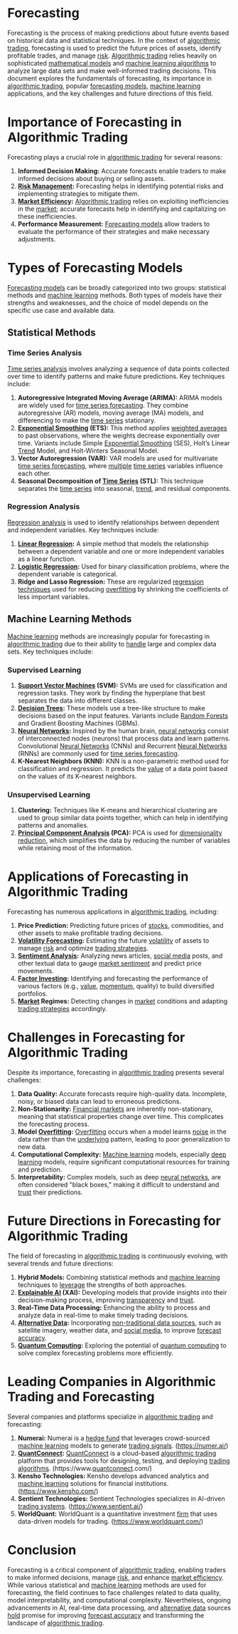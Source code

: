 # Forecasting

Forecasting is the process of making predictions about future events based on historical data and statistical techniques. In the context of [algorithmic trading](../a/accountability.md), forecasting is used to predict the future prices of assets, identify profitable trades, and manage [risk](../r/risk.md). [Algorithmic trading](../a/accountability.md) relies heavily on sophisticated [mathematical models](../m/mathematical_models_in_trading.md) and [machine learning algorithms](../m/machine_learning_algorithms_in_trading.md) to analyze large data sets and make well-informed trading decisions. This document explores the fundamentals of forecasting, its importance in [algorithmic trading](../a/accountability.md), popular [forecasting models](../f/forecasting_models.md), [machine learning](../m/machine_learning.md) applications, and the key challenges and future directions of this field.

# Importance of Forecasting in Algorithmic Trading

Forecasting plays a crucial role in [algorithmic trading](../a/accountability.md) for several reasons:

1. **Informed Decision Making:** Accurate forecasts enable traders to make informed decisions about buying or selling assets.
2. **[Risk Management](../r/risk_management.md):** Forecasting helps in identifying potential risks and implementing strategies to mitigate them.
3. **[Market Efficiency](../m/market_efficiency.md):** [Algorithmic trading](../a/accountability.md) relies on exploiting inefficiencies in the [market](../m/market.md); accurate forecasts help in identifying and capitalizing on these inefficiencies.
4. **Performance Measurement:** [Forecasting models](../f/forecasting_models.md) allow traders to evaluate the performance of their strategies and make necessary adjustments.

# Types of Forecasting Models

[Forecasting models](../f/forecasting_models.md) can be broadly categorized into two groups: statistical methods and [machine learning](../m/machine_learning.md) methods. Both types of models have their strengths and weaknesses, and the choice of model depends on the specific use case and available data.

## Statistical Methods

### Time Series Analysis

[Time series analysis](../t/time_series_analysis.md) involves analyzing a sequence of data points collected over time to identify patterns and make future predictions. Key techniques include:

1. **Autoregressive Integrated Moving Average (ARIMA):** ARIMA models are widely used for [time series forecasting](../t/time_series_forecasting.md). They combine autoregressive (AR) models, moving average (MA) models, and differencing to make the [time series](../t/time_series.md) stationary.
2. **[Exponential Smoothing](../e/exponential_smoothing.md) (ETS):** This method applies [weighted averages](../w/weighted_averages_in_trading.md) to past observations, where the weights decrease exponentially over time. Variants include Simple [Exponential Smoothing](../e/exponential_smoothing.md) (SES), Holt’s Linear [Trend](../t/trend.md) Model, and Holt-Winters Seasonal Model.
3. **Vector Autoregression (VAR):** VAR models are used for multivariate [time series forecasting](../t/time_series_forecasting.md), where [multiple](../m/multiple.md) [time series](../t/time_series.md) variables influence each other.
4. **Seasonal Decomposition of [Time Series](../t/time_series.md) (STL):** This technique separates the [time series](../t/time_series.md) into seasonal, [trend](../t/trend.md), and residual components.

### Regression Analysis

[Regression analysis](../r/regression_analysis.md) is used to identify relationships between dependent and independent variables. Key techniques include:

1. **[Linear Regression](../l/linear_regression.md):** A simple method that models the relationship between a dependent variable and one or more independent variables as a linear function.
2. **[Logistic Regression](../l/logistic_regression_in_trading.md):** Used for binary classification problems, where the dependent variable is categorical.
3. **Ridge and Lasso Regression:** These are regularized [regression techniques](../r/regression_techniques.md) used for reducing [overfitting](../o/overfitting.md) by shrinking the coefficients of less important variables.

## Machine Learning Methods

[Machine learning](../m/machine_learning.md) methods are increasingly popular for forecasting in [algorithmic trading](../a/accountability.md) due to their ability to [handle](../h/handle.md) large and complex data sets. Key techniques include:

### Supervised Learning

1. **[Support Vector Machines](../s/support_vector_machines_in_trading.md) (SVM):** SVMs are used for classification and regression tasks. They work by finding the hyperplane that best separates the data into different classes.
2. **[Decision Trees](../d/decision_trees.md):** These models use a tree-like structure to make decisions based on the input features. Variants include [Random Forests](../r/random_forests_in_trading.md) and Gradient Boosting Machines (GBMs).
3. **[Neural Networks](../n/neural_networks_in_trading.md):** Inspired by the human brain, [neural networks](../n/neural_networks_in_trading.md) consist of interconnected nodes (neurons) that process data and learn patterns. Convolutional [Neural Networks](../n/neural_networks_in_trading.md) (CNNs) and Recurrent [Neural Networks](../n/neural_networks_in_trading.md) (RNNs) are commonly used for [time series forecasting](../t/time_series_forecasting.md).
4. **K-Nearest Neighbors (KNN):** KNN is a non-parametric method used for classification and regression. It predicts the [value](../v/value.md) of a data point based on the values of its K-nearest neighbors.

### Unsupervised Learning

1. **Clustering:** Techniques like K-means and hierarchical clustering are used to group similar data points together, which can help in identifying patterns and anomalies.
2. **[Principal Component Analysis](../p/principal_component_analysis_(pca).md) (PCA):** PCA is used for [dimensionality reduction](../d/dimensionality_reduction_in_trading.md), which simplifies the data by reducing the number of variables while retaining most of the information.

# Applications of Forecasting in Algorithmic Trading

Forecasting has numerous applications in [algorithmic trading](../a/accountability.md), including:

1. **Price Prediction:** Predicting future prices of [stocks](../s/stock.md), commodities, and other assets to make profitable trading decisions.
2. **[Volatility Forecasting](../v/volatility_forecasting.md):** Estimating the future [volatility](../v/volatility.md) of assets to manage [risk](../r/risk.md) and optimize [trading strategies](../t/trading_strategies.md).
3. **[Sentiment Analysis](../s/sentiment_analysis.md):** Analyzing news articles, [social media](../s/social_media.md) posts, and other textual data to gauge [market sentiment](../m/market_sentiment.md) and predict price movements.
4. **[Factor Investing](../f/factor_investing.md):** Identifying and forecasting the performance of various factors (e.g., [value](../v/value.md), [momentum](../m/momentum.md), quality) to build diversified portfolios.
5. **[Market](../m/market.md) Regimes:** Detecting changes in [market](../m/market.md) conditions and adapting [trading strategies](../t/trading_strategies.md) accordingly.

# Challenges in Forecasting for Algorithmic Trading

Despite its importance, forecasting in [algorithmic trading](../a/accountability.md) presents several challenges:

1. **Data Quality:** Accurate forecasts require high-quality data. Incomplete, noisy, or biased data can lead to erroneous predictions.
2. **Non-Stationarity:** [Financial markets](../f/financial_market.md) are inherently non-stationary, meaning that statistical properties change over time. This complicates the forecasting process.
3. **Model [Overfitting](../o/overfitting.md):** [Overfitting](../o/overfitting.md) occurs when a model learns [noise](../n/noise.md) in the data rather than the [underlying](../u/underlying.md) pattern, leading to poor generalization to new data.
4. **Computational Complexity:** [Machine learning](../m/machine_learning.md) models, especially [deep learning](../d/deep_learning.md) models, require significant computational resources for training and prediction.
5. **Interpretability:** Complex models, such as deep [neural networks](../n/neural_networks_in_trading.md), are often considered "black boxes," making it difficult to understand and [trust](../t/trust.md) their predictions.

# Future Directions in Forecasting for Algorithmic Trading

The field of forecasting in [algorithmic trading](../a/accountability.md) is continuously evolving, with several trends and future directions:

1. **Hybrid Models:** Combining statistical methods and [machine learning](../m/machine_learning.md) techniques to [leverage](../l/leverage.md) the strengths of both approaches.
2. **[Explainable AI](../e/explainable_ai.md) (XAI):** Developing models that provide insights into their decision-making process, improving [transparency](../t/transparency.md) and [trust](../t/trust.md).
3. **Real-Time Data Processing:** Enhancing the ability to process and analyze data in real-time to make timely trading decisions.
4. **[Alternative Data](../a/alternative_data.md):** Incorporating [non-traditional data sources](../n/non-traditional_data_sources.md), such as satellite imagery, weather data, and [social media](../s/social_media.md), to improve [forecast accuracy](../f/forecast_accuracy.md).
5. **[Quantum Computing](../q/quantum_computing_in_trading.md):** Exploring the potential of [quantum computing](../q/quantum_computing_in_trading.md) to solve complex forecasting problems more efficiently.

# Leading Companies in Algorithmic Trading and Forecasting

Several companies and platforms specialize in [algorithmic trading](../a/accountability.md) and forecasting:

1. **Numerai:** Numerai is a [hedge fund](../h/hedge_fund.md) that leverages crowd-sourced [machine learning](../m/machine_learning.md) models to generate [trading signals](../t/trading_signals.md). (https://numer.ai/)
2. **[QuantConnect](../q/quantconnect.md):** [QuantConnect](../q/quantconnect.md) is a cloud-based [algorithmic trading](../a/accountability.md) platform that provides tools for designing, testing, and deploying [trading algorithms](../t/trading_algorithms.md). (https://www.[quantconnect](../q/quantconnect.md).com/)
3. **Kensho Technologies:** Kensho develops advanced analytics and [machine learning](../m/machine_learning.md) solutions for financial institutions. (https://www.kensho.com/)
4. **Sentient Technologies:** Sentient Technologies specializes in AI-driven [trading systems](../t/trading_systems.md). (https://www.sentient.ai/)
5. **WorldQuant:** WorldQuant is a quantitative investment [firm](../f/firm.md) that uses data-driven models for trading. (https://www.worldquant.com/)

# Conclusion

Forecasting is a critical component of [algorithmic trading](../a/accountability.md), enabling traders to make informed decisions, manage [risk](../r/risk.md), and enhance [market efficiency](../m/market_efficiency.md). While various statistical and [machine learning](../m/machine_learning.md) methods are used for forecasting, the field continues to face challenges related to data quality, model interpretability, and computational complexity. Nevertheless, ongoing advancements in AI, real-time data processing, and [alternative data](../a/alternative_data.md) sources [hold](../h/hold.md) promise for improving [forecast accuracy](../f/forecast_accuracy.md) and transforming the landscape of [algorithmic trading](../a/accountability.md).